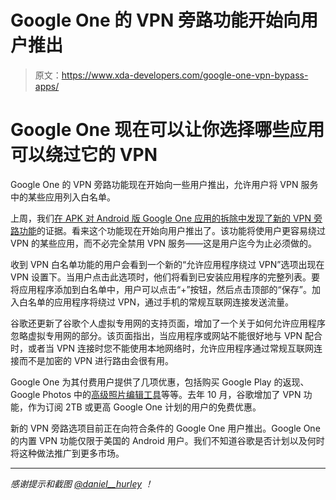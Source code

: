# Google One 的 VPN 旁路功能开始向用户推出

> 原文：<https://www.xda-developers.com/google-one-vpn-bypass-apps/>

# Google One 现在可以让你选择哪些应用可以绕过它的 VPN

Google One 的 VPN 旁路功能现在开始向一些用户推出，允许用户将 VPN 服务中的某些应用列入白名单。

上周，我们[在 APK 对 Android 版 Google One 应用的拆除中发现了新的 VPN 旁路功能](https://www.xda-developers.com/google-one-vpn-bypass/)的证据。看来这个功能现在开始向用户推出了。该功能将使用户更容易绕过 VPN 的某些应用，而不必完全禁用 VPN 服务——这是用户迄今为止必须做的。

收到 VPN 白名单功能的用户会看到一个新的“允许应用程序绕过 VPN”选项出现在 VPN 设置下。当用户点击此选项时，他们将看到已安装应用程序的完整列表。要将应用程序添加到白名单中，用户可以点击“+”按钮，然后点击顶部的“保存”。加入白名单的应用程序将绕过 VPN，通过手机的常规互联网连接发送流量。

谷歌还更新了谷歌个人虚拟专用网的支持页面，增加了一个关于如何允许应用程序忽略虚拟专用网的部分。该页面指出，当应用程序或网站不能很好地与 VPN 配合时，或者当 VPN 连接时您不能使用本地网络时，允许应用程序通过常规互联网连接而不是加密的 VPN 进行路由会很有用。

Google One 为其付费用户提供了几项优惠，包括购买 Google Play 的返现、Google Photos 中的[高级照片编辑工具](https://www.xda-developers.com/google-photos-for-android-advanced-video-editor/)等等。去年 10 月，谷歌增加了 VPN 功能，作为订阅 2TB 或更高 Google One 计划的用户的免费优惠。

新的 VPN 旁路选项目前正在向符合条件的 Google One 用户推出。Google One 的内置 VPN 功能仅限于美国的 Android 用户。我们不知道谷歌是否计划以及何时将这种做法推广到更多市场。

* * *

*感谢提示和截图 [@daniel__hurley](https://twitter.com/daniel__hurley) ！*